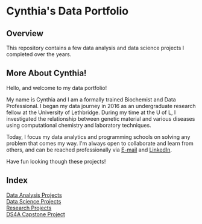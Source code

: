 # Cynthia's Data Portfolio

## Overview
This repository contains a few data analysis and data science projects I completed over the years.

## More About Cynthia!
Hello, and welcome to my data portfolio! 

My name is Cynthia and I am a formally trained Biochemist and Data Professional. I began my data journey in 2016 as an undergraduate research fellow at the University of Lethbridge. During my time at the U of L, I investigated the relationship between genetic material and various diseases using computational chemistry and laboratory techniques. 

Today, I focus my data analytics and programming schools on solving any problem that comes my way. I'm always open to collaborate and learn from others, and can be reached professionally via [E-mail](mailto:cynthiafonderson@gmail.com) and [LinkedIn](https://www.linkedin.com/in/cynthiafonderson/).

Have fun looking though these projects!


## Index
[Data Analysis Projects](https://github.com/cfonderson/portfolio/tree/main/Data%20Analytics) <br>
[Data Science Projects](https://github.com/cfonderson/portfolio/tree/main/Data%Science) <br>
[Research Projects](https://github.com/cfonderson/portfolio/tree/main/Research) <br>
[DS4A Capstone Project](https://github.com/cfonderson/portfolio/tree/main/DS4A%20Capstone)
